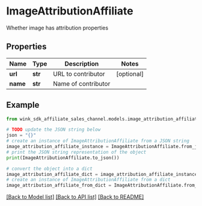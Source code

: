 # ImageAttributionAffiliate

Whether image has attribution properties

## Properties

Name | Type | Description | Notes
------------ | ------------- | ------------- | -------------
**url** | **str** | URL to contributor | [optional] 
**name** | **str** | Name of contributor | 

## Example

```python
from wink_sdk_affiliate_sales_channel.models.image_attribution_affiliate import ImageAttributionAffiliate

# TODO update the JSON string below
json = "{}"
# create an instance of ImageAttributionAffiliate from a JSON string
image_attribution_affiliate_instance = ImageAttributionAffiliate.from_json(json)
# print the JSON string representation of the object
print(ImageAttributionAffiliate.to_json())

# convert the object into a dict
image_attribution_affiliate_dict = image_attribution_affiliate_instance.to_dict()
# create an instance of ImageAttributionAffiliate from a dict
image_attribution_affiliate_from_dict = ImageAttributionAffiliate.from_dict(image_attribution_affiliate_dict)
```
[[Back to Model list]](../README.md#documentation-for-models) [[Back to API list]](../README.md#documentation-for-api-endpoints) [[Back to README]](../README.md)



